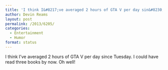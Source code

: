 ```yaml
---
title: 'I think I&#8217;ve averaged 2 hours of GTA V per day sin&#8230;'
author: Devin Reams
layout: post
permalink: /2013/6205/
categories:
  - Entertainment
  - Humor
format: status
---
```

I think I&#8217;ve averaged 2 hours of GTA V per day since Tuesday. I could have read three books by now. Oh well!